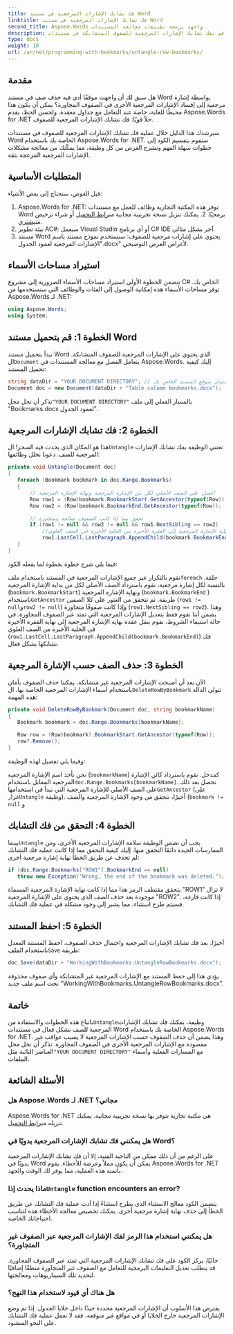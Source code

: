 ```yaml
---
title: فك تشابك الإشارات المرجعية في مستند Word
linktitle: فك تشابك الإشارات المرجعية في مستند Word
second_title: Aspose.Words واجهة برمجة تطبيقات معالجة المستندات
description: قم بفك تشابك الإشارات المرجعية للصفوف المتشابكة في مستندات Word الخاصة بك بسهولة باستخدام Aspose.Words for .NET. يرشدك هذا الدليل خلال عملية إدارة الإشارات المرجعية بشكل أكثر نظافة وأمانًا.
type: docs
weight: 10
url: /ar/net/programming-with-bookmarks/untangle-row-bookmarks/
---
```

## مقدمة

هل سبق لك أن واجهت موقفًا أدى فيه حذف صف في مستند Word بواسطة إشارة مرجعية إلى إفساد الإشارات المرجعية الأخرى في الصفوف المجاورة؟ يمكن أن يكون هذا محبطًا للغاية، خاصة عند التعامل مع جداول معقدة. ولحسن الحظ، يقدم Aspose.Words for .NET حلاً قويًا: فك تشابك الإشارات المرجعية للصفوف. 

سيرشدك هذا الدليل خلال عملية فك تشابك الإشارات المرجعية للصفوف في مستندات Word الخاصة بك باستخدام Aspose.Words for .NET. سنقوم بتقسيم الكود إلى خطوات سهلة الفهم ونشرح الغرض من كل وظيفة، مما يمكّنك من معالجة مشكلات الإشارات المرجعية المزعجة بثقة.

## المتطلبات الأساسية

قبل الغوص، ستحتاج إلى بعض الأشياء:

1.  Aspose.Words for .NET: توفر هذه المكتبة التجارية وظائف للعمل مع مستندات Word برمجيًا. 2. يمكنك تنزيل نسخة تجريبية مجانية من[رابط التحميل](https://releases.aspose.com/words/net/) أو شراء ترخيص من[يشتري](https://purchase.aspose.com/buy).
3. بيئة تطوير AC#: سيعمل Visual Studio أو أي برنامج C# IDE آخر بشكل مثالي.
4. مستند Word يحتوي على إشارات مرجعية للصفوف: سنستخدم نموذج مستند باسم "الإشارات المرجعية لعمود الجدول.docx" لأغراض العرض التوضيحي.

## استيراد مساحات الأسماء

تتضمن الخطوة الأولى استيراد مساحات الأسماء الضرورية إلى مشروع C# الخاص بك. توفر مساحات الأسماء هذه إمكانية الوصول إلى الفئات والوظائف التي سنستخدمها من Aspose.Words لـ .NET:

```csharp
using Aspose.Words;
using System;
```

## الخطوة 1: قم بتحميل مستند Word

 نبدأ بتحميل مستند Word الذي يحتوي على الإشارات المرجعية للصفوف المتشابكة. ال`Document` يتعامل الفصل مع معالجة المستندات في Aspose.Words. إليك كيفية تحميل المستند:

```csharp
string dataDir = "YOUR DOCUMENT DIRECTORY"; // استبدل بموقع المستند الخاص بك
Document doc = new Document(dataDir + "Table column bookmarks.docx");
```

 تذكر أن تحل محل`"YOUR DOCUMENT DIRECTORY"` بالمسار الفعلي إلى ملف "Bookmarks.docx لعمود الجدول".

## الخطوة 2: فك تشابك الإشارات المرجعية

 هذا هو المكان الذي يحدث فيه السحر! ال`Untangle` تعتني الوظيفة بفك تشابك الإشارات المرجعية للصف. دعونا نحلل وظائفها:

```csharp
private void Untangle(Document doc)
{
   foreach (Bookmark bookmark in doc.Range.Bookmarks)
   {
	   // احصل على الصف الأصلي لكل من الإشارة المرجعية ونهاية الإشارة المرجعية
	   Row row1 = (Row)bookmark.BookmarkStart.GetAncestor(typeof(Row));
	   Row row2 = (Row)bookmark.BookmarkEnd.GetAncestor(typeof(Row));

	   // تحقق مما إذا كانت الصفوف صالحة ومتجاورة
	   if (row1 != null && row2 != null && row1.NextSibling == row2)
		   //انقل نهاية الإشارة المرجعية إلى الفقرة الأخيرة من الخلية الأخيرة في الصف العلوي
		   row1.LastCell.LastParagraph.AppendChild(bookmark.BookmarkEnd);
   }
}
```

فيما يلي شرح خطوة بخطوة لما يفعله الكود:

 نقوم بالتكرار عبر جميع الإشارات المرجعية في المستند باستخدام ملف`foreach` حلقة.
بالنسبة لكل إشارة مرجعية، نقوم باسترداد الصف الأصلي لكل من بداية الإشارة المرجعية (`bookmark.BookmarkStart`) ونهاية الإشارة المرجعية (`bookmark.BookmarkEnd` ) باستخدام`GetAncestor` طريقة.
ثم نتحقق من العثور على كلا الصفين (`row1 != null`و`row2 != null`) وإذا كانت صفوفًا متجاورة (`row1.NextSibling == row2`). وهذا يضمن أننا نقوم فقط بتعديل الإشارات المرجعية التي تمتد عبر الصفوف المجاورة.
في حالة استيفاء الشروط، نقوم بنقل عقدة نهاية الإشارة المرجعية إلى نهاية الفقرة الأخيرة في الخلية الأخيرة من الصف العلوي (`row1.LastCell.LastParagraph.AppendChild(bookmark.BookmarkEnd)`) فك تشابكها بشكل فعال.

## الخطوة 3: حذف الصف حسب الإشارة المرجعية

 الآن بعد أن أصبحت الإشارات المرجعية غير متشابكة، يمكننا حذف الصفوف بأمان باستخدام أسماء الإشارات المرجعية الخاصة بها. ال`DeleteRowByBookmark` تتولى الدالة هذه المهمة:

```csharp
private void DeleteRowByBookmark(Document doc, string bookmarkName)
{
   Bookmark bookmark = doc.Range.Bookmarks[bookmarkName];

   Row row = (Row)bookmark?.BookmarkStart.GetAncestor(typeof(Row));
   row?.Remove();
}
```

وفيما يلي تفصيل لهذه الوظيفة:

نحن نأخذ اسم الإشارة المرجعية (`bookmarkName`) كمدخل.
 نقوم باسترداد كائن الإشارة المرجعية المقابل باستخدام`doc.Range.Bookmarks[bookmarkName]`.
نحصل بعد ذلك على الصف الأصلي للإشارة المرجعية التي نبدأ في استخدامها`GetAncestor` (على غرار`Untangle` وظيفة).
أخيرًا، نتحقق من وجود الإشارة المرجعية والصف (`bookmark != null` و

## الخطوة 4: التحقق من فك التشابك

 بينما`Untangle` يجب أن تضمن الوظيفة سلامة الإشارات المرجعية الأخرى، ومن الممارسات الجيدة دائمًا التحقق منها. إليك كيفية التحقق مما إذا كانت عملية فك التشابك لم تحذف عن طريق الخطأ نهاية إشارة مرجعية أخرى:

```csharp
if (doc.Range.Bookmarks["ROW1"].BookmarkEnd == null)
   throw new Exception("Wrong, the end of the bookmark was deleted.");
```

يتحقق مقتطف الرمز هذا مما إذا كانت نهاية الإشارة المرجعية المسماة "ROW1" لا تزال موجودة بعد حذف الصف الذي يحتوي على الإشارة المرجعية "ROW2". إذا كانت فارغة، فسيتم طرح استثناء، مما يشير إلى وجود مشكلة في عملية فك التشابك. 

## الخطوة 5: احفظ المستند

 أخيرًا، بعد فك تشابك الإشارات المرجعية واحتمال حذف الصفوف، احفظ المستند المعدل باستخدام الملف`Save` طريقة:

```csharp
doc.Save(dataDir + "WorkingWithBookmarks.UntangleRowBookmarks.docx");
```

يؤدي هذا إلى حفظ المستند مع الإشارات المرجعية غير المتشابكة وأي صفوف محذوفة تحت اسم ملف جديد "WorkingWithBookmarks.UntangleRowBookmarks.docx". 

## خاتمة

 باتباع هذه الخطوات والاستفادة من`Untangle`وظيفة، يمكنك فك تشابك الإشارات المرجعية للصف بشكل فعال في مستندات Word الخاصة بك باستخدام Aspose.Words for .NET. وهذا يضمن أن حذف الصفوف حسب الإشارات المرجعية لا يسبب عواقب غير مقصودة مع الإشارات المرجعية الأخرى في الصفوف المجاورة. تذكر أن تحل محل العناصر النائبة مثل`"YOUR DOCUMENT DIRECTORY"` مع المسارات الفعلية وأسماء الملفات.

## الأسئلة الشائعة

### هل Aspose.Words لـ .NET مجاني؟

 Aspose.Words for .NET هي مكتبة تجارية تتوفر بها نسخة تجريبية مجانية. يمكنك تنزيله من[رابط التحميل](https://releases.aspose.com/words/net/).

### هل يمكنني فك تشابك الإشارات المرجعية يدويًا في Word؟

على الرغم من أن ذلك ممكن من الناحية الفنية، إلا أن فك تشابك الإشارات المرجعية يدويًا في Word يمكن أن يكون مملاً وعرضة للأخطاء. يقوم Aspose.Words for .NET بأتمتة هذه العملية، مما يوفر لك الوقت والجهد.

###  ماذا يحدث إذا`Untangle` function encounters an error?

يتضمن الكود معالج الاستثناء الذي يطرح استثناءً إذا أدت عملية فك التشابك عن طريق الخطأ إلى حذف نهاية إشارة مرجعية أخرى. يمكنك تخصيص معالجة الأخطاء هذه لتناسب احتياجاتك الخاصة.

### هل يمكنني استخدام هذا الرمز لفك الإشارات المرجعية عبر الصفوف غير المتجاورة؟

حاليًا، يركز الكود على فك تشابك الإشارات المرجعية التي تمتد عبر الصفوف المجاورة. قد يتطلب تعديل التعليمات البرمجية للتعامل مع الصفوف غير المتجاورة منطقًا إضافيًا لتحديد تلك السيناريوهات ومعالجتها.

### هل هناك أي قيود لاستخدام هذا النهج؟

يفترض هذا الأسلوب أن الإشارات المرجعية محددة جيدًا داخل خلايا الجدول. إذا تم وضع الإشارات المرجعية خارج الخلايا أو في مواقع غير متوقعة، فقد لا تعمل عملية فك التشابك على النحو المنشود.